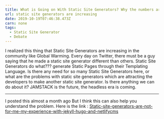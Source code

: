 ```yaml
---
title: What is Going on With Static Site Generators? Why the numbers are increasing?
url: static site generators are increasing
date: 2019-10-19T07:46:38.473Z
carn: none
tags:
  - Static Site Generator
  - Debate
---
```


I realized this thing that Static Site Generators are increasing in the community like Global Warming. Every day on Twitter, there must be a guy saying that he made a static site generator different than others. Static Site Generators do what???
generate Static Pages through their Templating Language. Is there any need for so many Static Site Generators here, or what are the problems with static site generators which are attracting the developers to make another static site generator. Is there anything we can do about it? JAMSTACK is the future, the headless era is coming.

----
I posted this almost a month ago But I think this can also help you understand the problem. Here is the link :
[Static-site-generators-are-not-for-me-my-experience-with-jekyll-hugo-and-netlifycms]()
